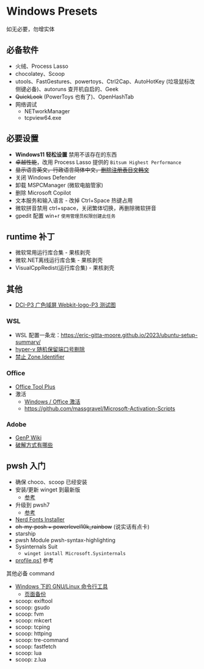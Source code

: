 # Windows Presets

如无必要，勿增实体

## 必备软件
- 火绒、Process Lasso
- chocolatey、Scoop
- utools、FastGestures、powertoys、Ctrl2Cap、AutoHotKey (垃圾鼠标改侧键必备)、autoruns 查开机自启的、Geek
- ~~QuickLook~~ (PowerToys 也有了)、OpenHashTab
- 网络调试
  - NETworkManager
  - tcpview64.exe

## 必要设置
- **Windows11 轻松设置** 禁用不该存在的东西
- ~~卓越性能~~，改用 Process Lasso 提供的 `Bitsum Highest Performance`
- ~~显示语言英文，行政语言简体中文，[删除注册表日文韩文](https://zhuanlan.zhihu.com/p/502139239)~~
- 关闭 Windows Defender
- 卸载 MSPCManager (微软电脑管家)
- 删除 Microsoft Copilot
- 文本服务和输入语言 - 改掉 Ctrl+Space 热键占用
- 微软拼音禁用 ctrl+space，关闭繁体切换，再删除微软拼音
- gpedit 配置 win+r `使用管理员权限创建此任务`

## runtime 补丁
- 微软常用运行库合集 - 果核剥壳
- 微软.NET离线运行库合集 - 果核剥壳
- VisualCppRedist(运行库合集)  - 果核剥壳

## 其他
- [DCI-P3 广色域屏 Webkit-logo-P3 测试图](https://v2ex.com/t/622454#r_16034770)

### WSL
- WSL 配置一条龙：https://eric-gitta-moore.github.io/2023/ubuntu-setup-summary/
- [hyper-v 随机保留端口号剔除](https://juejin.cn/post/7214854106179321911)
- [禁止 Zone.Identifier](https://github.com/microsoft/WSL/issues/7456#issuecomment-1172877312)

### Office
- [Office Tool Plus](https://otp.landian.vip/zh-cn/)
- 激活
  - [Windows / Office 激活](https://github.com/zbezj/HEU_KMS_Activator/releases)
  - https://github.com/massgravel/Microsoft-Activation-Scripts

### Adobe
- [GenP Wiki](https://www.reddit.com/r/GenP/wiki/index/)
- [破解方式有哪些](https://www.reddit.com/r/GenP/wiki/patchmethods/)


## pwsh 入门
- 确保 choco、scoop 已经安装
- 安装/更新 winget 到最新版
  - [参考](https://github.com/microsoft/winget-cli/discussions/4100)
- 升级到 pwsh7
  - [参考](https://learn.microsoft.com/zh-cn/powershell/scripting/install/installing-powershell-on-windows?view=powershell-7.4#winget)
- [Nerd Fonts Installer](https://github.com/ryanoasis/nerd-fonts)
- ~~oh-my-posh + powerlevel10k_rainbow~~ (说实话有点卡)
- starship
- pwsh Module pwsh-syntax-highlighting
- Sysinternals Suit
  - `winget install Microsoft.Sysinternals`
- [profile.ps1](./windows/profile.ps1) 参考

其他必备 command
- [Windows 下的 GNU/Linux 命令行工具](https://www.fournoas.com/posts/gnu-and-linux-command-line-tools-for-windows)
  - [页面备份](https://web.archive.org/web/20250329181455/https://www.fournoas.com/posts/gnu-and-linux-command-line-tools-for-windows/)
- scoop: exiftool
- scoop: gsudo
- scoop: fvm
- scoop: mkcert
- scoop: tcping
- scoop: httping
- scoop: tre-command
- scoop: fastfetch
- scoop: lua
- scoop: z.lua
